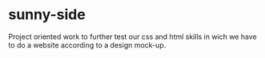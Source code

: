 # sunny-side

Project oriented work to further test  our css and html skills in wich we have to do a website according to a design mock-up.
